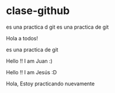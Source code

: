 # clase-github

es una practica d git
es una practica de git

Hola a todos!

es una practica de git

Hello !! I am Juan :)

Hello !! I am Jesús :D

Hola, Estoy practicando nuevamente
